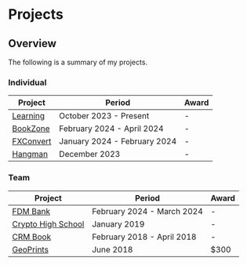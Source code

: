 # Projects

## Overview
The following is a summary of my projects.

### Individual
Project                                                                        | Period                       | Award
------------------------------------------------------------------------------ | ---------------------------- | ------
[Learning](https://github.com/shumarb/learning)                                | October 2023 - Present       | -
[BookZone](https://github.com/shumarb/projects/tree/main/projects/bookZone)    | February 2024 - April 2024   | -
[FXConvert](https://github.com/shumarb/projects/tree/main/projects/fxconvert)  | January 2024 - February 2024 | -
[Hangman](https://github.com/shumarb/projects/tree/main/projects/hangman)      | December 2023		      | -

### Team
Project                                                                        | Period                       | Award
------------------------------------------------------------------------------ | ---------------------------- | ------
[FDM Bank](https://github.com/shumarb/projects/tree/main/projects/fdmbank)     | February 2024 - March 2024   | -
[Crypto High School](https://github.com/shumarb/crypto-high-school)            | January 2019		      | -
[CRM Book](https://github.com/shumarb/cs2103)                                  | February 2018 - April 2018   | -
[GeoPrints](https://github.com/2018-MTC-dynamicoders/geoprints)                | June 2018 		      | $300

